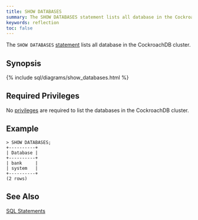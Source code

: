 ```yaml
---
title: SHOW DATABASES
summary: The SHOW DATABASES statement lists all database in the CockroachDB cluster.
keywords: reflection
toc: false
---
```


The `SHOW DATABASES` [statement](sql-statements.html) lists all database in the CockroachDB cluster.

<div id="toc"></div>

## Synopsis

{% include sql/diagrams/show_databases.html %}

## Required Privileges

No [privileges](privileges.html) are required to list the databases in the CockroachDB cluster.

## Example

~~~
> SHOW DATABASES;
+----------+
| Database |
+----------+
| bank     |
| system   |
+----------+
(2 rows)
~~~

## See Also

[SQL Statements](sql-statements.html)

